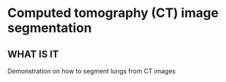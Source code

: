 # Computed tomography (CT) image segmentation

## WHAT IS IT
Demonstration on how to segment lungs from CT images